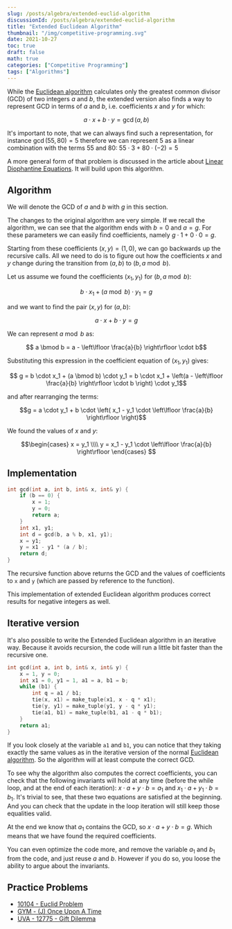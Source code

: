```yaml
---
slug: /posts/algebra/extended-euclid-algorithm
discussionId: /posts/algebra/extended-euclid-algorithm
title: "Extended Euclidean Algorithm"
thumbnail: "/img/competitive-programming.svg"
date: 2021-10-27
toc: true
draft: false
math: true
categories: ["Competitive Programming"]
tags: ["Algorithms"]
---
```


While the [Euclidean algorithm](./algebra/euclid-algorithm.html) calculates only the greatest common divisor (GCD) of two integers $a$ and $b$, the extended version also finds a way to represent GCD in terms of $a$ and $b$, i.e. coefficients $x$ and $y$ for which:

$$a \cdot x + b \cdot y = \gcd(a, b)$$

It's important to note, that we can always find such a representation, for instance $\gcd(55, 80) = 5$ therefore we can represent $5$ as a linear combination with the terms $55$ and $80$: $55 \cdot 3 + 80 \cdot (-2) = 5$ 

A more general form of that problem is discussed in the article about [Linear Diophantine Equations](algebra/linear-diophantine-equation.html).
It will build upon this algorithm.

## Algorithm

We will denote the GCD of $a$ and $b$ with $g$ in this section.

The changes to the original algorithm are very simple.
If we recall the algorithm, we can see that the algorithm ends with $b = 0$ and $a = g$.
For these parameters we can easily find coefficients, namely $g \cdot 1 + 0 \cdot 0 = g$.

Starting from these coefficients $(x, y) = (1, 0)$, we can go backwards up the recursive calls.
All we need to do is to figure out how the coefficients $x$ and $y$ change during the transition from $(a, b)$ to $(b, a \bmod b)$.

Let us assume we found the coefficients $(x_1, y_1)$ for $(b, a \bmod b)$:

$$b \cdot x_1 + (a \bmod b) \cdot y_1 = g$$

and we want to find the pair $(x, y)$ for $(a, b)$:

$$ a \cdot x + b \cdot y = g$$

We can represent $a \bmod b$ as:

$$ a \bmod b = a - \left\lfloor \frac{a}{b} \right\rfloor \cdot b$$

Substituting this expression in the coefficient equation of $(x_1, y_1)$ gives:

$$ g = b \cdot x_1 + (a \bmod b) \cdot y_1 = b \cdot x_1 + \left(a - \left\lfloor \frac{a}{b} \right\rfloor \cdot b \right) \cdot y_1$$

and after rearranging the terms:

$$g = a \cdot y_1 + b \cdot \left( x_1 - y_1 \cdot \left\lfloor \frac{a}{b} \right\rfloor \right)$$

We found the values of $x$ and $y$:

$$\begin{cases}
x = y_1 \\\\
y = x_1 - y_1 \cdot \left\lfloor \frac{a}{b} \right\rfloor
\end{cases} $$

## Implementation

```cpp extended_gcd
int gcd(int a, int b, int& x, int& y) {
    if (b == 0) {
        x = 1;
        y = 0;
        return a;
    }
    int x1, y1;
    int d = gcd(b, a % b, x1, y1);
    x = y1;
    y = x1 - y1 * (a / b);
    return d;
}
```

The recursive function above returns the GCD and the values of coefficients to `x` and `y` (which are passed by reference to the function).

This implementation of extended Euclidean algorithm produces correct results for negative integers as well.

## Iterative version

It's also possible to write the Extended Euclidean algorithm in an iterative way.
Because it avoids recursion, the code will run a little bit faster than the recursive one.

```cpp extended_gcd_iter
int gcd(int a, int b, int& x, int& y) {
    x = 1, y = 0;
    int x1 = 0, y1 = 1, a1 = a, b1 = b;
    while (b1) {
        int q = a1 / b1;
        tie(x, x1) = make_tuple(x1, x - q * x1);
        tie(y, y1) = make_tuple(y1, y - q * y1);
        tie(a1, b1) = make_tuple(b1, a1 - q * b1);
    }
    return a1;
}
```

If you look closely at the variable `a1` and `b1`, you can notice that they taking exactly the same values as in the iterative version of the normal [Euclidean algorithm](algebra/euclid-algorithm.html). So the algorithm will at least compute the correct GCD.

To see why the algorithm also computes the correct coefficients, you can check that the following invariants will hold at any time (before the while loop, and at the end of each iteration): $x \cdot a + y \cdot b = a_1$ and $x_1 \cdot a + y_1 \cdot b = b_1$.
It's trivial to see, that these two equations are satisfied at the beginning.
And you can check that the update in the loop iteration will still keep those equalities valid.

At the end we know that $a_1$ contains the GCD, so $x \cdot a + y \cdot b = g$.
Which means that we have found the required coefficients.

You can even optimize the code more, and remove the variable $a_1$ and $b_1$ from the code, and just reuse $a$ and $b$.
However if you do so, you loose the ability to argue about the invariants.

## Practice Problems

* [10104 - Euclid Problem](https://uva.onlinejudge.org/index.php?option=com_onlinejudge&Itemid=8&page=show_problem&problem=1045)
* [GYM - (J) Once Upon A Time](http://codeforces.com/gym/100963)
* [UVA - 12775 - Gift Dilemma](https://uva.onlinejudge.org/index.php?option=com_onlinejudge&Itemid=8&page=show_problem&problem=4628)
